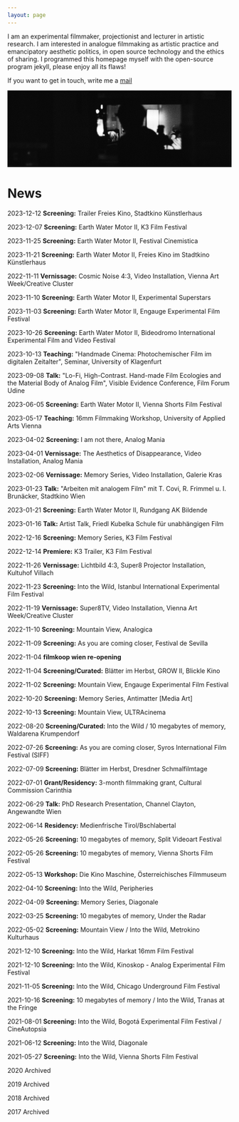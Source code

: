 ```yaml
---
layout: page
---
```


I am an experimental filmmaker, projectionist and lecturer in artistic research. I am interested in analogue filmmaking as artistic practice and emancipatory aesthetic politics, in open source technology and the ethics of sharing. I programmed this homepage myself with the open-source program jekyll, please enjoy all its flaws!

If you want to get in touch, write me a <a href="mailto:lostlostlost@posteo.net">mail</a>

<img class="solo" src="./assets/img/CosmaGrosser_Projektionist_small.JPG" title=""/><br>

# News

2023-12-12 <strong>Screening:</strong> Trailer Freies Kino, Stadtkino Künstlerhaus

2023-12-07 <strong>Screening:</strong> Earth Water Motor II, K3 Film Festival

2023-11-25 <strong>Screening:</strong> Earth Water Motor II, Festival Cinemistica

2023-11-21 <strong>Screening:</strong> Earth Water Motor II, Freies Kino im Stadtkino Künstlerhaus

2022-11-11 <strong>Vernissage:</strong> Cosmic Noise 4:3, Video Installation, Vienna Art Week/Creative Cluster

2023-11-10 <strong>Screening:</strong> Earth Water Motor II, Experimental Superstars

2023-11-03 <strong>Screening:</strong> Earth Water Motor II, Engauge Experimental Film Festival

2023-10-26 <strong>Screening:</strong> Earth Water Motor II, Bideodromo International Experimental Film and Video Festival

2023-10-13 <strong>Teaching:</strong> "Handmade Cinema: Photochemischer Film im digitalen Zeitalter", Seminar, University of Klagenfurt

2023-09-08 <strong>Talk:</strong> "Lo-Fi, High-Contrast. Hand-made Film Ecologies and the Material Body of Analog Film", Visible Evidence Conference, Film Forum Udine

2023-06-05 <strong>Screening:</strong> Earth Water Motor II, Vienna Shorts Film Festival

2023-05-17 <strong>Teaching:</strong> 16mm Filmmaking Workshop, University of Applied Arts Vienna

2023-04-02 <strong>Screening:</strong> I am not there, Analog Mania

2023-04-01 <strong>Vernissage:</strong> The Aesthetics of Disappearance, Video Installation, Analog Mania

2023-02-06 <strong>Vernissage:</strong> Memory Series, Video Installation, Galerie Kras

2023-01-23 <strong>Talk:</strong> "Arbeiten mit analogem Film" mit T. Covi, R. Frimmel u. I. Brunäcker, Stadtkino Wien

2023-01-21 <strong>Screening:</strong> Earth Water Motor II, Rundgang AK Bildende

2023-01-16 <strong>Talk:</strong> Artist Talk, Friedl Kubelka Schule für unabhängigen Film

2022-12-16 <strong>Screening:</strong> Memory Series, K3 Film Festival

2022-12-14 <strong>Premiere:</strong> K3 Trailer, K3 Film Festival

2022-11-26 <strong>Vernissage:</strong> Lichtbild 4:3, Super8 Projector Installation, Kultuhof Villach

2022-11-23 <strong>Screening:</strong> Into the Wild, Istanbul International Experimental Film Festival

2022-11-19 <strong>Vernissage:</strong> Super8TV, Video Installation, Vienna Art Week/Creative Cluster

2022-11-10 <strong>Screening:</strong> Mountain View, Analogica

2022-11-09 <strong>Screening:</strong> As you are coming closer, Festival de Sevilla

2022-11-04 <strong>filmkoop wien re-opening</strong>

2022-11-04 <strong>Screening/Curated:</strong> Blätter im Herbst, GROW II, Blickle Kino

2022-11-02 <strong>Screening:</strong> Mountain View, Engauge Experimental Film Festival

2022-10-20 <strong>Screening:</strong> Memory Series, Antimatter [Media Art]

2022-10-13 <strong>Screening:</strong> Mountain View, ULTRAcinema

2022-08-20 <strong>Screening/Curated:</strong> Into the Wild / 10 megabytes of memory, Waldarena Krumpendorf

2022-07-26 <strong>Screening:</strong> As you are coming closer, Syros International Film Festival (SIFF)

2022-07-09 <strong>Screening:</strong> Blätter im Herbst, Dresdner Schmalfilmtage

2022-07-01 <strong>Grant/Residency:</strong> 3-month filmmaking grant, Cultural Commission Carinthia

2022-06-29 <strong>Talk:</strong> PhD Research Presentation, Channel Clayton, Angewandte Wien

2022-06-14 <strong>Residency:</strong> Medienfrische Tirol/Bschlabertal

2022-05-26 <strong>Screening:</strong> 10 megabytes of memory, Split Videoart Festival

2022-05-26 <strong>Screening:</strong> 10 megabytes of memory, Vienna Shorts Film Festival

2022-05-13 <strong>Workshop:</strong> Die Kino Maschine, Österreichisches Filmmuseum

2022-04-10 <strong>Screening:</strong> Into the Wild, Peripheries

2022-04-09 <strong>Screening:</strong> Memory Series, Diagonale

2022-03-25 <strong>Screening:</strong> 10 megabytes of memory, Under the Radar

2022-05-02 <strong>Screening:</strong> Mountain View / Into the Wild, Metrokino Kulturhaus

2021-12-10 <strong>Screening:</strong> Into the Wild, Harkat 16mm Film Festival

2021-12-10 <strong>Screening:</strong> Into the Wild, Kinoskop - Analog Experimental Film Festival

2021-11-05 <strong>Screening:</strong> Into the Wild, Chicago Underground Film Festival

2021-10-16 <strong>Screening:</strong> 10 megabytes of memory / Into the Wild, Tranas at the Fringe

2021-08-01 <strong>Screening:</strong> Into the Wild, Bogotá Experimental Film Festival / CineAutopsia

2021-06-12 <strong>Screening:</strong> Into the Wild, Diagonale

2021-05-27 <strong>Screening:</strong> Into the Wild, Vienna Shorts Film Festival

2020 Archived

2019 Archived

2018 Archived

2017 Archived



<!-- # Blog

{% for post in site.posts %}

<a href="{{ post.url }}">{{post.title}}</a><br>

{% endfor %} -->